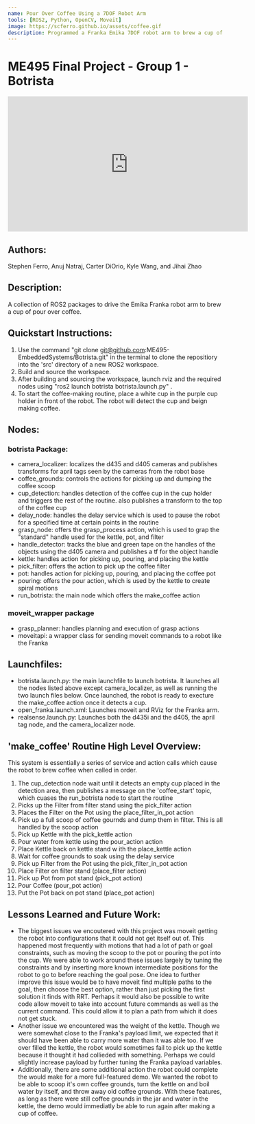 ```yaml
---
name: Pour Over Coffee Using a 7DOF Robot Arm
tools: [ROS2, Python, OpenCV, Moveit]
image: https://scferro.github.io/assets/coffee.gif
description: Programmed a Franka Emika 7DOF robot arm to brew a cup of pour over coffee.
---
```


# ME495 Final Project - Group 1 - Botrista

<iframe width="560" height="315" src="https://www.youtube.com/embed/INRJ8Y_SD4U?si=X1NxuWG7hQWI9v2w" title="YouTube video player" frameborder="0" allow="accelerometer; autoplay; clipboard-write; encrypted-media; gyroscope; picture-in-picture; web-share" allowfullscreen></iframe>

## Authors: 
Stephen Ferro, Anuj Natraj, Carter DiOrio, Kyle Wang, and Jihai Zhao

## Description: 
A collection of ROS2 packages to drive the Emika Franka robot arm to brew a cup of pour over coffee. 

## Quickstart Instructions:
1. Use the command "git clone git@github.com:ME495-EmbeddedSystems/Botrista.git" in the terminal to clone the repositiory into the 'src' directory of a new ROS2 workspace.
2. Build and source the workspace.
3. After building and sourcing the workspace, launch rviz and the required nodes using "ros2 launch botrista botrista.launch.py" .
4. To start the coffee-making routine, place a white cup in the purple cup holder in front of the robot. The robot will detect the cup and beign making coffee.

## Nodes:
### botrista Package:
- camera_localizer: localizes the d435 and d405 cameras and publishes transforms for april tags seen by the cameras from the robot base
- coffee_grounds: controls the actions for picking up and dumping the coffee scoop
- cup_detection: handles detection of the coffee cup in the cup holder and triggers the rest of the routine. also publishes a transform to the top of the coffee cup
- delay_node: handles the delay service which is used to pause the robot for a specified time at certain points in the routine
- grasp_node: offers the grasp_process action, which is used to grap the "standard" handle used for the kettle, pot, and filter
- handle_detector: tracks the blue and green tape on the handles of the objects using the d405 camera and publishes a tf for the object handle
- kettle: handles action for picking up, pouring, and placing the kettle
- pick_filter: offers the action to pick up the coffee filter
- pot: handles action for picking up, pouring, and placing the coffee pot
- pouring: offers the pour action, which is used by the kettle to create spiral motions
- run_botrista: the main node which offers the make_coffee action
### moveit_wrapper package
- grasp_planner: handles planning and execution of grasp actions
- moveitapi: a wrapper class for sending moveit commands to a robot like the Franka

## Launchfiles:
- botrista.launch.py: the main launchfile to launch botrista. It launches all the nodes listed above except camera_localizer, as well as running the two launch files below. Once launched, the robot is ready to execture the make_coffee action once it detects a cup.
- open_franka.launch.xml: Launches moveit and RViz for the Franka arm.
- realsense.launch.py: Launches both the d435i and the d405, the april tag node, and the camera_localizer node.

## 'make_coffee' Routine High Level Overview:
This system is essentially a series of service and action calls which cause the robot to brew coffee when called in order.
1. The cup_detection node wait until it detects an empty cup placed in the detection area, then publishes a message on the 'coffee_start' topic, which cuases the run_botrista node to start the routine
2. Picks up the Filter from filter stand using the pick_filter action
3. Places the Filter on the Pot using the place_filter_in_pot action
4. Pick up a full scoop of coffee gournds and dump them in filter. This is all handled by the scoop action
5. Pick up Kettle with the pick_kettle action
6. Pour water from kettle using the pour_action action
7. Place Kettle back on kettle stand w ith the place_kettle action
8. Wait for coffee grounds to soak using the delay service
9. Pick up Filter from the Pot using the pick_filter_in_pot action
10. Place Filter on filter stand (place_filter action)
11. Pick up Pot from pot stand (pick_pot action)
12. Pour Coffee (pour_pot action)
13. Put the Pot back on pot stand (place_pot action)

## Lessons Learned and Future Work:
- The biggest issues we encoutered with this project was moveit getting the robot into configurations that it could not get itself out of. This happened most frequently with motions that had a lot of path or goal constraints, such as moving the scoop to the pot or pouring the pot into the cup. We were able to work around these issues largely by tuning the constraints and by inserting more known intermediate positions for the robot to go to before reaching the goal pose. One idea to further improve this issue would be to have moveit find multiple paths to the goal, then choose the best option, rather than just picking the first solution it finds with RRT. Perhaps it would also be possible to write code allow moveit to take into account future commands as well as the current command. This could allow it to plan a path from which it does not get stuck. 
- Another issue we encountered was the weight of the kettle. Though we were somewhat close to the Franka's payload limit, we expected that it should have been able to carry more water than it was able too. If we over filled the kettle, the robot would sometimes fail to pick up the kettle because it thought it had collieded with something. Perhaps we could slightly increase payload by further tuning the Franka payload variables.
- Additionally, there are some additional action the robot could complete the would make for a more full-featured demo. We wanted the robot to be able to scoop it's own coffee grounds, turn the kettle on and boil water by itself, and throw away old coffee grounds. With these features, as long as there were still coffee grounds in the jar and water in the kettle, the demo would immediatly be able to run again after making a cup of coffee. 
